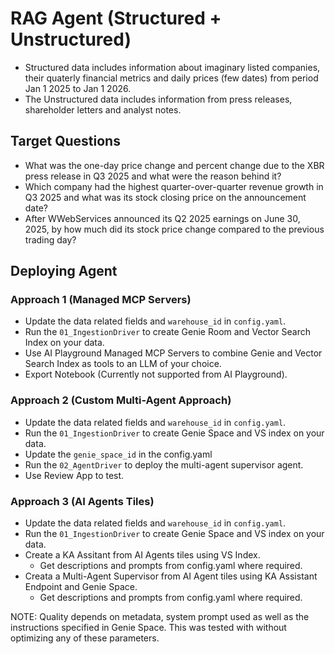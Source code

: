 # RAG Agent (Structured + Unstructured)

- Structured data includes information about imaginary listed companies, their quaterly financial metrics and daily prices (few dates) from period Jan 1 2025 to Jan 1 2026.
- The Unstructured data includes information from press releases, shareholder letters and analyst notes.

## Target Questions
- What was the one-day price change and percent change due to the XBR press release in Q3 2025 and what were the reason behind it?
- Which company had the highest quarter-over-quarter revenue growth in Q3 2025 and what was its stock closing price on the announcement date?
- After WWebServices announced its Q2 2025 earnings on June 30, 2025, by how much did its stock price change compared to the previous trading day?

## Deploying Agent

### Approach 1 (Managed MCP Servers)
- Update the data related fields and `warehouse_id` in `config.yaml`.
- Run the `01_IngestionDriver` to create Genie Room and Vector Search Index on your data.
- Use AI Playground Managed MCP Servers to combine Genie and Vector Search Index as tools to an LLM of your choice.
- Export Notebook (Currently not supported from AI Playground).


### Approach 2 (Custom Multi-Agent Approach)
- Update the data related fields and `warehouse_id` in `config.yaml`.
- Run the `01_IngestionDriver` to create Genie Space and VS index on your data.
- Update the `genie_space_id` in the config.yaml
- Run the `02_AgentDriver` to deploy the multi-agent supervisor agent.
- Use Review App to test.


### Approach 3 (AI Agents Tiles)
- Update the data related fields and `warehouse_id` in `config.yaml`.
- Run the `01_IngestionDriver` to create Genie Space and VS index on your data.
- Create a KA Assitant from AI Agents tiles using VS Index.
    - Get descriptions and prompts from config.yaml where required.
- Creata a Multi-Agent Supervisor from AI Agent tiles using KA Assistant Endpoint and Genie Space.
    - Get descriptions and prompts from config.yaml where required.


NOTE: Quality depends on metadata, system prompt used as well as the instructions specified in Genie Space. This was tested with without optimizing any of these parameters.

